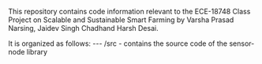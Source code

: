 This repository contains code information relevant to the ECE-18748 Class Project on Scalable and Sustainable Smart Farming by Varsha Prasad Narsing, Jaidev Singh Chadhand Harsh Desai.

It is organized as follows:
--- /src - contains the source code of the sensor-node library

